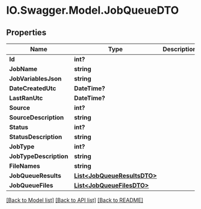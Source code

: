 # IO.Swagger.Model.JobQueueDTO
## Properties

Name | Type | Description | Notes
------------ | ------------- | ------------- | -------------
**Id** | **int?** |  | [optional] 
**JobName** | **string** |  | [optional] 
**JobVariablesJson** | **string** |  | [optional] 
**DateCreatedUtc** | **DateTime?** |  | [optional] 
**LastRanUtc** | **DateTime?** |  | [optional] 
**Source** | **int?** |  | [optional] 
**SourceDescription** | **string** |  | [optional] 
**Status** | **int?** |  | [optional] 
**StatusDescription** | **string** |  | [optional] 
**JobType** | **int?** |  | [optional] 
**JobTypeDescription** | **string** |  | [optional] 
**FileNames** | **string** |  | [optional] 
**JobQueueResults** | [**List&lt;JobQueueResultsDTO&gt;**](JobQueueResultsDTO.md) |  | [optional] 
**JobQueueFiles** | [**List&lt;JobQueueFilesDTO&gt;**](JobQueueFilesDTO.md) |  | [optional] 

[[Back to Model list]](../README.md#documentation-for-models) [[Back to API list]](../README.md#documentation-for-api-endpoints) [[Back to README]](../README.md)


